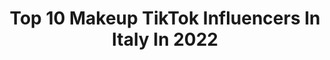 ---
title: Top 10 Makeup TikTok Influencers In Italy In 2022
description: >-
  Find top makeup TikTok influencers in Italy in 2022. Most popular hashtags: #makeup #perte #fyp #halloween.
platform: TikTok
hits: 298
text_top: See the most popular TikTok influencers on inBeat.
text_bottom: Our search engine aggregates 298 TikTok influencers like this in Italy for you to pitch.
profiles:
  - username: "soraya_makeup"
    fullname: >-
      Soraya Make Up
    bio: >-
      Make Up Artist❤️ #makeupisforeveryone🏳️‍🌈
    location: "Italy"
    followers: 4842
    engagement: 1794
    commentsToLikes: 0.079520
    id: cka67dy0mkosq0i788ujecrz5
    verified: false
    hashtags: "#makeupartist, #illusionmakeup, #armpainting, #bodypainting"
  - username: "zuccherinomakeup_"
    fullname: >-
      ZuccherinoMakeUp
    bio: >-
      Makeup Artist Pov/Duetti CosplayerOc lgt[b]🏳️‍🌈 per Nuovi Cosplay Support Me❤
    location: "Italy"
    followers: 11700
    engagement: 1785
    commentsToLikes: 0.126198
    id: ck8j4g50w22y70j78tqnsyg98
    verified: false
    hashtags: "#thewitcher, #duetto, #makeuphalloween2020, #demon"
  - username: "elioicon"
    fullname: >-
      Elio ICON
    bio: >-
      Makeup is art. Don’t fuck it up 🎨🔥 Ig: _eliovicari_ Hairstylist 🔥 Sicily ⚡️
    location: "Italy"
    followers: 23000
    engagement: 1644
    commentsToLikes: 0.030507
    id: ckbf6j5yow4cn0j234puvqflj
    verified: false
    hashtags: "#perte, #halloween, #hair, #fyp"
  - username: "xlipsaddictedx"
    fullname: >-
      Dalila Dell’Amura
    bio: >-
      💄 Makeup lover Ig: xlipsaddictedx Cruelty free supporter 🐰 LISTA CRUELTY FREE⬇
    location: "Italy"
    followers: 5031
    engagement: 1167
    commentsToLikes: 0.046643
    id: ckbf1cr09neli0j23s4ozpjpt
    verified: false
    hashtags: "#crueltyfreeproducts, #crueltyfreemakeup, #halloweenmakeup, #stopanimaltesting"
  - username: "martinaerriu_"
    fullname: >-
      martinaerriu
    bio: >-
      She/her ⬆️FOLLOW ME ON INSTAGRAM⬆️ 🎨 Makeup 💄 ⚡ Positive Vibes ⚡
    location: "Italy"
    followers: 138900
    engagement: 1971
    commentsToLikes: 0.008767
    id: cka67dx6ukoko0i78ytnhhw4z
    verified: false
    hashtags: "#duetto, #monsterhigh, #makeup, #hair"
  - username: "fearlessmakeup97"
    fullname: >-
      Francesca
    bio: >-
      22🇮🇹 Makeup Lover💄 Ig: fearlessmakeup
    location: "Italy"
    followers: 7602
    engagement: 1898
    commentsToLikes: 0.023772
    id: ckdtdtmoxvhtj0j23ofol1ykd
    verified: false
    hashtags: "#fyp, #sheglam, #blendtherules, #collaboration"
  - username: "arienne.makeup"
    fullname: >-
      Arianna
    bio: >-
      È Arienne con la E 💌: ariannacommerciale@tomsnetwork.it INSTA: arienne.makeup
    location: "Italy"
    followers: 699000
    engagement: 2073
    commentsToLikes: 0.002850
    id: cka67dv26ko850i78qahka7df
    verified: false
    hashtags: "#comedy, #commessa, #asmr, #americaland"
  - username: "elenagonella"
    fullname: >-
      LaGonni😈
    bio: >-
      💄Makeup addicted💄 21🇮🇹 Ig: @elenagonella
    location: "Italy"
    followers: 6659
    engagement: 1032
    commentsToLikes: 0.023852
    id: cka6oijlwfke20i78e200gyee
    verified: false
    hashtags: "#shooting, #halloween, #photography, #adayinmylife"
  - username: "varyaren"
    fullname: >-
      Alexia Varyaren
    bio: >-
      🌸 Makeup Artist & Model from Milan 🌸 💜 @varyaren on instagram 💜
    location: "Italy"
    followers: 109100
    engagement: 1566
    commentsToLikes: 0.017158
    id: cka6bswc91kwu0i7863fhkaav
    verified: false
    hashtags: "#foryou, #viral, #chupalloween, #perte"
  - username: "debora.fulli"
    fullname: >-
      Debora Fulli
    bio: >-
      🙆🏼‍♀️ Mi chiamo Debora 💄 Amo il makeup 🍕 la pizza ✨ i glitter
    location: "Italy"
    followers: 85900
    engagement: 1434
    commentsToLikes: 0.005140
    id: cka6oj5qjfqmj0i78cvnsz81c
    verified: false
    hashtags: "#perte, #neiperte, #fyp, #glowup"
---